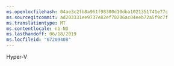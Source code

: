 ```yaml
---
ms.openlocfilehash: 04ae3c2fb8a961f98300d10dba1021351741e77c
ms.sourcegitcommit: ad203331ee9737e82ef70206ac04eeb72a5f9c7f
ms.translationtype: MT
ms.contentlocale: nb-NO
ms.lasthandoff: 06/18/2019
ms.locfileid: "67209408"
---
```

Hyper-V